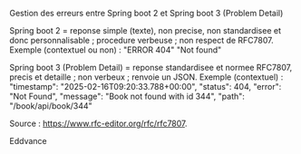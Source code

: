 Gestion des erreurs entre Spring boot 2 et Spring boot 3 (Problem Detail)


Spring boot 2 = reponse simple (texte), non precise, non standardisee et donc personnalisable ;  procedure verbeuse ; non respect de RFC7807.
  Exemple (contextuel ou non) : "ERROR 404"
                                "Not found"
                                

Spring boot 3 (Problem Detail) = reponse standardisee et normee RFC7807, precis et detaille ; non verbeux ; renvoie un JSON.
  Exemple (contextuel) :  "timestamp": "2025-02-16T09:20:33.788+00:00",
                          "status": 404,
                          "error": "Not Found",
                          "message": "Book not found with id 344",
                          "path": "/book/api/book/344"


Source : https://www.rfc-editor.org/rfc/rfc7807.


Eddvance
